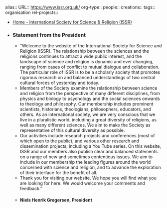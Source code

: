 alias::
URL:: https://www.issr.org.uk/
org-type::
people::
creations::
tags:: organisation
rel-projects::



- [Home - International Society for Science & Religion (ISSR)](https://www.issr.org.uk/)
- ### Statement from the President
	- “Welcome to the website of the International Society for Science and Religion (ISSR). The relationship between the sciences and the religions continues to attract a wide public interest, and the landscape of science and religion is dynamic and ever changing, ranging from cases of conflict to mutual dialogue and collaboration. The particular role of ISSR is to be a scholarly society that promotes rigorous research on and balanced understandings of two central cultural forces of yesterday and today.
	- Members of the Society examine the relationship between science and religion from the perspective of many different disciplines, from physics and biology to psychology and the social sciences onwards to theology and philosophy. Our membership includes prominent scientists, historians, theologians, philosophers, educators, and others. As an international society, we are very conscious that we live in a pluralistic world, including a great diversity of religions, as well as many different sciences. We aim to make the Society as representative of this cultural diversity as possible.
	- Our activities include research projects and conferences (most of which open to the public), and various other research and dissemination projects; including a You Tube series. On this website, ISSR and our members also publish clear and balanced statements on a range of new and sometimes contentious issues. We aim to include in our membership the leading figures around the world concerned with science and religion, and to advance the exploration of their interface for the benefit of all.
	- Thank you for visiting our website. We hope you will find what you are looking for here. We would welcome your comments and feedback.”
	- #### Niels Henrik Gregersen, President
